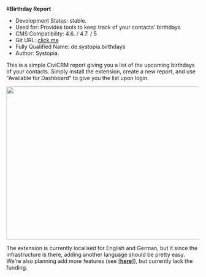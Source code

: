 #**Birthday Report**


- Development Status: stable.
- Used for: Provides tools to keep track of your contacts' birthdays
- CMS Compatibility: 4.6. / 4.7. / 5
- Git URL: [click me](https://github.com/systopia/de.systopia.birthdays)
- Fully Qualified Name: de.systopia.birthdays
- Author: Systopia.


This is a simple CiviCRM report giving you a list of the upcoming birthdays of your contacts. Simply install the extension, create a new report, and use "Available for Dashboard" to give you the list upon login.

<div style="text-align:center"><img src="../img/foto_birthdays" width="600" height="400"/></div>


The extension is currently localised for English and German, but it since the infrastructure is there, adding another language should be pretty easy. We're also planning add more features (see [[**here**]](https://github.com/systopia/de.systopia.birthdays/issues)), but currently lack the funding.
